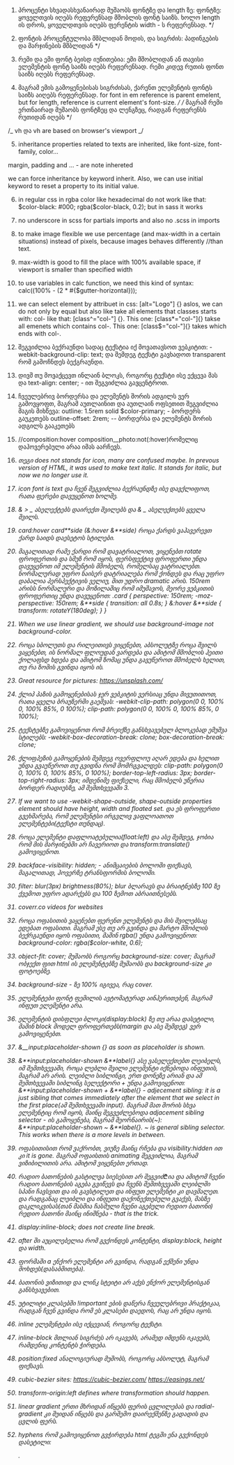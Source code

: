 1.  პროცენტი სხვადასხვანაირად მუშაობს
    ფონტზე და length ზე:
    ფონტზე: ყოველთვის იღებს რეფერენსად მშობლის ფონტ საიზს.
    ხოლო length ის დროს, ყოველდთვის იღებს ფერენტის
    width - ს რეფერენსად. \*/

2.  ფონტის პროცენტულობა მშბლიდან მოდის, და სიგრძის:
    პადინგების და მარჯინების მშბლიდან \*/

3.  რემი და ემი ფონტ ბეისდ იუნითებია:
    ემი მშობლიდან ან თავისი ელემენტის ფონტ საიზს იღებს
    რეფერენსად. რემი კიდევ რუთის ფონთ საიზს იღებს
    რეფერენსად.

4.  მაგრამ ემის გამოყენებისას სიგრძისას, ქარენთ ელემენტის
    ფონტს საიზს აიღებს რეფერენსად.
    for font in em reference is parent emelent, but
    for length, reference is current element's font-size. _/
    /_ მაგრამ რემი ერთნაირად მუშაობს ფონტზეც და ლენგზეც,
    რადგან რეფერენსს რუთიდან იღებს \*/

/_
vh და vh are based on browser's viewport
_/

5. inheritance
   properties related to texts are inherited, like
   font-size, font-family, color...

margin, padding and ... - are note inhereted

we can force inheritance by keyword inherit.
Also, we can use initial keyword to
reset a property to its initial value.

6.  in regular css in rgba color like hexadecimal do not work like that:
    $color-black: #000;
    rgba($color-black, 0.2);
    but in sass it works

7.  no underscore in scss for partials imports and also no .scss in imports
8.  to make image flexible we use percentage
    (and max-width in a certain situations) instead of
    pixels, because images behaves differently //than text.

9.  max-width is good to fill the place with 100% available space, if viewport is smaller than specified width

10. to use variables in calc function, we need this kind of
    syntax: calc((100% - (2 \* #{$gutter-horizontal}));

11. we can select element by attribuet in css:
    [alt="Logo"] {}
    aslos, we can do not only by equal but also like take
    all elements that classes starts with: col-
    like that: [class^="col-"] {}.
    This one: [class*="col-"]{} takse all emenets which contains col-.
    This one: [class$="col-"]{} takes which ends with col-.

12. შეგვიძლია ბექრაუნდი სადაც ტექსტია იქ მოვათავსოთ ვებკიტით:
    -webkit-background-clip: text; და შემდეგ ტექსტი გავხადოთ transparent რომ
    გამოჩნდეს ბექგრაუნდი.

13. დივშ თუ მოვაქცევთ ინლაინ ბლოკს, როგორც ტექსტი ისე ექცევა მას
    და text-align: center; - ით შეგვიძლია გავცენტროთ.
14. ჩვეულებრივ ბორდერსა და ელემენტს შორის ადგილს ვერ გამოვყოფთ,
    მაგრამ აუთლაინით და აუთლაინ ოფსეთით შეგვიძლია მაგის მიხწევა:
    outline: 1.5rem solid $color-primary; - ბორდერს გაუკეთებს
    outline-offset: 2rem; -- ბორდერსა და ელემენტს შორის ადგილს გააკეთებს
15. //composition:hover composition\_\_photo:not(:hover)რომელიც დაჰოვერებული
    არაა იმას აარჩევს.
16. <i> თეგი does not stands for icon, many are confused maybe.
    In prevous version of HTML, it was used to make text italic.
    It stands for italic, but now we no longer use it.

17. icon font is text და ჩვენ შეგვიძლია ბექრაუნდზე ისე დავქლიფოთ,
    რათა ფერები დავუყენოთ ხოლმე.

18. & > _ ასელექტებს დაირექთ შვილებს და & _ ასელექთებს ყველა შვილს.
19. card:hover card**side (&:hover &**side) როცა ქარდს ვაჰავერევთ ქარდ საიდს
    დაესეტოს სტილები.
20. მაგალითად რამე ქარდი რომ დავატრიალოთ, ვიყენებთ rotate ფროფერთის და სმუზ რომ იყოს,
    ფერსფექტივ ფროფერთი უნდა დავუყენოთ იმ ელემენტის მშობელს, რომელსაც ვატრიალებთ. ნორმალურად უფრო
    ნაისერ დატრიალება რომ ქონდეს და რაც უფრო დაბალია პერსპექტივის ველიუ, მით უდრო dramatic არის.
    150rem არისს ნორმალური და მოზილაშიც რომ იმუშავოს, მეორე ვებკითის ფროფერთიც უნდა დავუყენოთ:
    .card {
    perspective: 150rem;
    -moz-perspective: 150rem;
    &**side {
    transition: all 0.8s;
    }
    &:hover &**side {
    transform: rotateY(180deg);
    }
    }

21. When we use linear gradient, we should use background-image not background-color.
22. როცა სბოლუთს და რილეითივს ვიყენებთ, აბსოლუტზე როცა შვილს ვაყენებთ, ის ნორმალ ფლოუდან
    ვარდება და ამიტომ მშობლის ჰეითი ქოლაფსდ ხდება და ამიტომ ზომაც უნდა გავუწეროთ მშობელს
    ხელით, თუ რა ზომის გვინდა იყოს ის.
23. Great resource for pictures: https://unsplash.com/
24. ქლიპ პაზის გამოყენებისას ჯერ ვებკიტის ვერსიაც უნდა მივუთითოთ,
    რათა ყველა ბრაუზერში გაეშვას:
    -webkit-clip-path: polygon(0 0, 100% 0, 100% 85%, 0 100%);
    clip-path: polygon(0 0, 100% 0, 100% 85%, 0 100%);
25. ტექსტებზე გამოვიყენოთ რომ ბრეიქზე განსხვავებულ
    ბლოკებად ემუშვა სტილებს:
    -webkit-box-decoration-break: clone;
    box-decoration-break: clone;
26. ქლიფპეზის გამოყენების შემდეგ ოვერფლოუ აღარ ედება
    და ხელით უნდა გვაუწეროთ თუ გვიდნა რომ მომრგვალდეს:
    clip-path: polygon(0 0, 100% 0, 100% 85%, 0 100%);
    border-top-left-radius: 3px;
    border-top-right-radius: 3px;
    იმდენიმე ფიქსელი, რაც მშობელს უწერია ბორდერ რადიუსზე, ამ შემთხვევაში 3.
27. If we want to use -webkit-shape-outside, shape-outside properties element should
    have height, width and floated set. და ეს ფროფერთი გვეხმარება, რომ ელემენტსი ირგვლივ
    ვაფლოათოთ ელემენტები(ტექსტი თუნდაც).
28. როცა ელემენტი დაფლოატებულია(float:left) და ასე შემდეგ, ჯობია რომ მის მარჯინებში
    არ ჩავერიოთ და transform:translate() გამოვიყენოთ.
29. backface-visibility: hidden; - ანიმცაიების ბოლოში ფიქსავს,
    მაგალითად, ჰოვერზე ტრანსფორმის ბოლოში.
30. filter: blur(3px) brightness(80%);
    blur ბლარავს და ბრაიტნესზე 100 ზე ქვემოთ
    უფრო ადარქებს და 100 ზემოთ აბრაითნესებს.
31. coverr.co videos for websites
32. როცა ოფასითის ვაყენებთ ფერენთ ელემენტს და მის შვილებსაც ედებათ ოფასითი. მაგრამ ესე
    თუ არ გვინდა და მარტო მშობლის ბექრგაუნდი იყოს ოფასითი, მაშინ rgba() უნდა გამოვიყენოთ:
    background-color: rgba($color-white, 0.6);
33. object-fit: cover; მუშაობს როგორც background-size: cover; მაგრამ
    ობჯექთ ფით html ის ელემენტებზე მუშაობს და background-size კი ფოტოებზე.
34. background-size - ზე 100% იგივეა, რაც cover.
35. ელემენტები ფონტ ფემილის ავტომატურად აინჰერითებენ, მაგრამ ინფუთ ელემენტი არა.
36. ელემენტის დისფლეი ბლოკი(display:block) ზე თუ არაა დასეტილი,
    მაშინ block მოდელ ფროფერთებს(margin და ასე შემდეგ) ვერ გამოვიყენებთ.
37. &\_\_input:placeholder-shown {} as soon as placeholder is shown.
38. &**input:placeholder-shown &**label{} ასე ვასელექთებთ ლეიბელს, იმ შემთხვევაში,
    როცა ლებლი შვილი ელემენტი იქნებოდა ინფუთის, მაგრამ არ არის. ლეიბლი სიბლინგი, ერთ დონეზე არიან
    და ამ შემთხვევაში სიბლინგ სელექტორი + უნდა გამოვიყენოთ:
    &**input:placeholder-shown + &**label{} - adjecement sibling: it is a just sibling
    that comes immediately after the element that we select in the first place(ამ შემთხვევაში
    input). მაგრამ მათ შორის სხვა ელემენტიც რომ იყოს,
    მაინც შეგვეძლებოდა adjacement sibling selector - ის გამოყენება, მაგრამ მეორნაირის(~):
    &**input:placeholder-shown ~ &**label{}. ~ is general sibling selector. This works
    when there is a more levels in between.
39. ოფასითისით რომ ვაქრობთ, ვიუზე მაინც რჩება და visibility:hidden ით კი
    it is gone. მაგრამ ოფაისთის animating შეგვიძლია, მაგრამ ვიზიბილითის არა.
    ამიტომ ვიყენებთ ერთად.
40. რადიო ბათონების გასტილვა სიესესით არ შეგვიძ₾ია და ამიტომ ჩვენი რადიო ბათონების აგება გვიწევს
    და ჩვენს შემთხვევაში ლეიბლში სპანი ჩავსვით და ის გავსტილეთ და ინფუთ ელემენტი კი დავმალეთ.
    და რადგანაც ლეიბლი და ინფუთი დაქონექთებული გვაქვს, მასზე დაკლიკვისას(თან მასშია ჩასმული
    ჩვენი აგებული რედიო ბათონი) რედიო ბათონი მაინც ინიშნება - that is the trick.
41. display:inline-block; does not create line break.
42. after ში აუცილებელია რომ გვქონდეს კონტენტი, display:block, height და width.
43. ფორმაში a ენქორ ელემენტი არ გვინდა, რადგან ექშენი უნდა მოხდეს(დასაბმითება).
44. ბათონის ვიზითიდ და ლინკ სტეიტი არ აქვს ენქორ ელემენტისგან განსხვავებით.
45. უტილიტი კლასებში !important ების დაწერა ჩვეულებრივი პრაქტიკაა, რადგან
    ჩვენ გვინდა რომ ეს კლასები დაედოს, რაც არ უნდა იყოს.
46. inline ელემენტები ისე იქცევიან, როგორც ტექსტი.
47. inline-block მთლიან სიგრძეს არ იკავებს, არამედ იმდენს იკავებს, რამდენიც კონტენტს ჭირდება.
48. position:fixed ანალოგიურად მუშობს, როგორც აბსოლუტ, მაგრამ ფიქსავს.
49. cubic-bezier sites: https://cubic-bezier.com/ https://easings.net/
50. transform-origin:left defines where transformation should happen.
51. linear gradient ერთი მხრიდან იწყებს ფერის ცვლილებას და radial-gradient კი
    შუიდან იწყებს და გარშემო დაირექშენზე გადადის და ცვლის ფერს.
52. hyphens რომ გამოვიყენოთ გვჭირდება html ტეგში ენა გვქონდეს დასეტილი:
    <html lang="en">.

